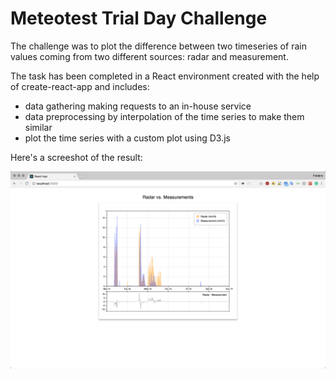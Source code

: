 

# Meteotest Trial Day Challenge

The challenge was to plot the difference between two timeseries of rain values coming from two different sources: radar and measurement.

The task has been completed in a React environment created with the help of create-react-app and includes:

* data gathering making requests to an in-house service
* data preprocessing by interpolation of the time series to make them similar 
* plot the time series with a custom plot using D3.js

Here's a screeshot of the result:

![Plot screenshot](https://github.com/fredmontet/meteotest-trial-day/blob/master/screeshot.png)

